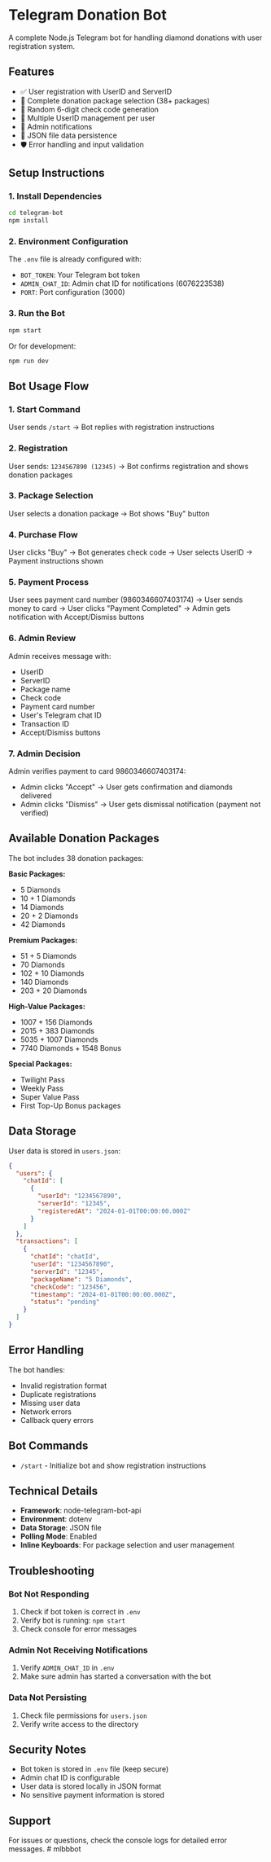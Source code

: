 # Telegram Donation Bot

A complete Node.js Telegram bot for handling diamond donations with user registration system.

## Features

- ✅ User registration with UserID and ServerID
- 💎 Complete donation package selection (38+ packages)
- 🔢 Random 6-digit check code generation
- 👥 Multiple UserID management per user
- 📱 Admin notifications
- 💾 JSON file data persistence
- 🛡️ Error handling and input validation

## Setup Instructions

### 1. Install Dependencies

```bash
cd telegram-bot
npm install
```

### 2. Environment Configuration

The `.env` file is already configured with:
- `BOT_TOKEN`: Your Telegram bot token
- `ADMIN_CHAT_ID`: Admin chat ID for notifications (6076223538)
- `PORT`: Port configuration (3000)

### 3. Run the Bot

```bash
npm start
```

Or for development:
```bash
npm run dev
```

## Bot Usage Flow

### 1. Start Command
User sends `/start` → Bot replies with registration instructions

### 2. Registration
User sends: `1234567890 (12345)` → Bot confirms registration and shows donation packages

### 3. Package Selection
User selects a donation package → Bot shows "Buy" button

### 4. Purchase Flow
User clicks "Buy" → Bot generates check code → User selects UserID → Payment instructions shown

### 5. Payment Process
User sees payment card number (9860346607403174) → User sends money to card → User clicks "Payment Completed" → Admin gets notification with Accept/Dismiss buttons

### 6. Admin Review
Admin receives message with:
- UserID
- ServerID  
- Package name
- Check code
- Payment card number
- User's Telegram chat ID
- Transaction ID
- Accept/Dismiss buttons

### 7. Admin Decision
Admin verifies payment to card 9860346607403174:
- Admin clicks "Accept" → User gets confirmation and diamonds delivered
- Admin clicks "Dismiss" → User gets dismissal notification (payment not verified)

## Available Donation Packages

The bot includes 38 donation packages:

**Basic Packages:**
- 5 Diamonds
- 10 + 1 Diamonds
- 14 Diamonds
- 20 + 2 Diamonds
- 42 Diamonds

**Premium Packages:**
- 51 + 5 Diamonds
- 70 Diamonds
- 102 + 10 Diamonds
- 140 Diamonds
- 203 + 20 Diamonds

**High-Value Packages:**
- 1007 + 156 Diamonds
- 2015 + 383 Diamonds
- 5035 + 1007 Diamonds
- 7740 Diamonds + 1548 Bonus

**Special Packages:**
- Twilight Pass
- Weekly Pass
- Super Value Pass
- First Top-Up Bonus packages

## Data Storage

User data is stored in `users.json`:

```json
{
  "users": {
    "chatId": [
      {
        "userId": "1234567890",
        "serverId": "12345",
        "registeredAt": "2024-01-01T00:00:00.000Z"
      }
    ]
  },
  "transactions": [
    {
      "chatId": "chatId",
      "userId": "1234567890",
      "serverId": "12345",
      "packageName": "5 Diamonds",
      "checkCode": "123456",
      "timestamp": "2024-01-01T00:00:00.000Z",
      "status": "pending"
    }
  ]
}
```

## Error Handling

The bot handles:
- Invalid registration format
- Duplicate registrations
- Missing user data
- Network errors
- Callback query errors

## Bot Commands

- `/start` - Initialize bot and show registration instructions

## Technical Details

- **Framework**: node-telegram-bot-api
- **Environment**: dotenv
- **Data Storage**: JSON file
- **Polling Mode**: Enabled
- **Inline Keyboards**: For package selection and user management

## Troubleshooting

### Bot Not Responding
1. Check if bot token is correct in `.env`
2. Verify bot is running: `npm start`
3. Check console for error messages

### Admin Not Receiving Notifications
1. Verify `ADMIN_CHAT_ID` in `.env`
2. Make sure admin has started a conversation with the bot

### Data Not Persisting
1. Check file permissions for `users.json`
2. Verify write access to the directory

## Security Notes

- Bot token is stored in `.env` file (keep secure)
- Admin chat ID is configurable
- User data is stored locally in JSON format
- No sensitive payment information is stored

## Support

For issues or questions, check the console logs for detailed error messages.
#   m l b b b o t  
 